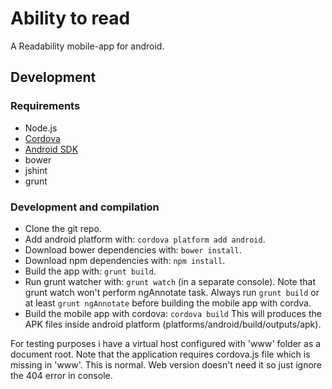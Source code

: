 # Ability to read

A Readability mobile-app for android.

## Development

### Requirements

* Node.js
* [Cordova](http://cordova.apache.org/docs/en/5.0.0/guide_overview_index.md.html#Overview)
* [Android SDK](https://developer.android.com/sdk/installing/index.html)
* bower
* jshint
* grunt

### Development and compilation

* Clone the git repo.
* Add android platform with: `cordova platform add android`.
* Download bower dependencies with: `bower install`.
* Download npm dependencies with: `npm install`.
* Build the app with: `grunt build`.
* Run grunt watcher with: `grunt watch` (in a separate console).
  Note that grunt watch won't perform ngAnnotate task.
  Always run `grunt build` or at least `grunt ngAnnotate` before building the mobile app with cordva.
* Build the mobile app with cordova: `cordova build`
  This will produces the APK files inside android platform (platforms/android/build/outputs/apk).

For testing purposes i have a virtual host configured with 'www' folder as a document root.
Note that the application requires cordova.js file which is missing in 'www'.
This is normal. Web version doesn't need it so just ignore the 404 error in console.